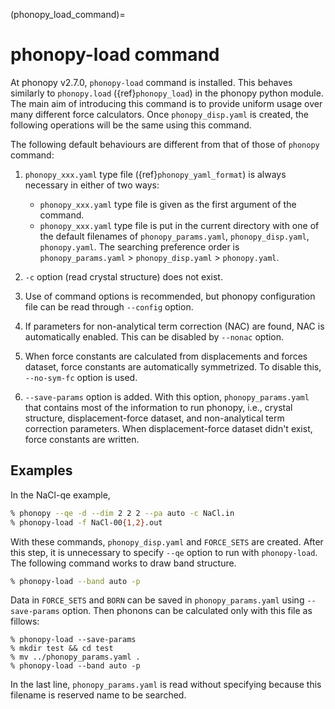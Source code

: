 (phonopy_load_command)=

# phonopy-load command

At phonopy v2.7.0, `phonopy-load` command is installed. This behaves similarly
to `phonopy.load` ({ref}`phonopy_load`) in the phonopy python module. The main
aim of introducing this command is to provide uniform usage over many different
force calculators. Once `phonopy_disp.yaml` is created, the following operations
will be the same using this command.

The following default behaviours are different from that of those of `phonopy`
command:

1. `phonopy_xxx.yaml` type file ({ref}`phonopy_yaml_format`) is always necessary
   in either of two ways:

   - `phonopy_xxx.yaml` type file is given as the first argument of the command.
   - `phonopy_xxx.yaml` type file is put in the current directory with one of
     the default filenames of `phonopy_params.yaml`, `phonopy_disp.yaml`,
     `phonopy.yaml`. The searching preference order is `phonopy_params.yaml` >
     `phonopy_disp.yaml` > `phonopy.yaml`.

2. `-c` option (read crystal structure) does not exist.

3. Use of command options is recommended, but phonopy configuration file can be
   read through `--config` option.

4. If parameters for non-analytical term correction (NAC) are found, NAC is
   automatically enabled. This can be disabled by `--nonac` option.

5. When force constants are calculated from displacements and forces dataset,
   force constants are automatically symmetrized. To disable this, `--no-sym-fc`
   option is used.

6. `--save-params` option is added. With this option, `phonopy_params.yaml` that
   contains most of the information to run phonopy, i.e., crystal structure,
   displacement-force dataset, and non-analytical term correction parameters.
   When displacement-force dataset didn't exist, force constants are written.

## Examples

In the NaCl-qe example,

```bash
% phonopy --qe -d --dim 2 2 2 --pa auto -c NaCl.in
% phonopy-load -f NaCl-00{1,2}.out
```

With these commands, `phonopy_disp.yaml` and `FORCE_SETS` are created. After
this step, it is unnecessary to specify `--qe` option to run with
`phonopy-load`. The following command works to draw band structure.

```bash
% phonopy-load --band auto -p
```

Data in `FORCE_SETS` and `BORN` can be saved in `phonopy_params.yaml` using
`--save-params` option. Then phonons can be calculated only with this file as
fillows:

```
% phonopy-load --save-params
% mkdir test && cd test
% mv ../phonopy_params.yaml .
% phonopy-load --band auto -p
```

In the last line, `phonopy_params.yaml` is read without specifying because this
filename is reserved name to be searched.
